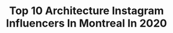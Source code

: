 ---
title: Top 10 Architecture Instagram Influencers In Montreal In 2020
description: >-
  Find top architecture Instagram influencers in Montreal in 2020. Most popular hashtags: #architecture #montreal #mtlmoments #quebec.
platform: Instagram
hits: 26
text_top: See the most popular Instagram accounts on inBeat.
text_bottom: Our platform has 26 Instagram influencers like this in Montreal, Canada for you to collaborate.
profiles:
  - username: "lashedarchitecture"
    fullname: >-
      la SHED architecture
    bio: >-
      Architecture - Montréal Facebook : la SHED architecture
    location: "Canada"
    followers: 11523
    engagement: 524
    commentsToLikes: 0.009384
    id: ck5qbsn39n7p80i11s7jhsjy2
    verified: false
    hashtags: "#lashedarchitecture, #archdaily, #architecturelovers, #architecture"
  - username: "tomstockdale48"
    fullname: >-
      tom stockdale
    bio: >-
      Montreal Arch 📷...photos are mine...if you're not checking my STORIES then you're only getting half the story☕☕😁 thomas.stockdale@sympatico.ca
    location: "Canada"
    followers: 15104
    engagement: 286
    commentsToLikes: 0.039918
    id: ck13b1pg1t9a60i19ouz9oxgz
    verified: false
    hashtags: "#montr, #jj, #minimal, #ig"
  - username: "adrienwilliamsphotos"
    fullname: >-
      Adrien Williams
    bio: >-
      Architecture photographer From Montreal but now based in BC for ⛷ #adrienwilliams #architecturephotography
    location: "Canada"
    followers: 5884
    engagement: 445
    commentsToLikes: 0.008703
    id: ck5caj5lzdi9o0i1141pmt06f
    verified: false
    hashtags: "#rogertaillibert, #quebec, #architecturephotography, #design"
  - username: "veveordie"
    fullname: >-
      Vincent 🌈| Montreal 🇨🇦
    bio: >-
      Travel Photographer 51 Countries Visited🌎 veveordie@gmail.com
    location: "Canada"
    followers: 9383
    engagement: 572
    commentsToLikes: 0.022928
    id: ck14lit5buwa20i199kkgn9fb
    verified: false
    hashtags: "#architecture, #qc, #nature, #montreallife"
  - username: "levieuxmontreal"
    fullname: >-
      Le Vieux-Montréal
    bio: >-
      Quartier historique de Montréal | Compte officiel de la Société de développement commercial du Vieux-Montréal #vieuxmontreal #oldmontreal #gensduvieux
    location: "Canada"
    followers: 42893
    engagement: 143
    commentsToLikes: 0.010821
    id: ck5bz7ul3qm0l0i115hqkxqk3
    verified: false
    hashtags: "#vieuxmontreal, #exploremontreal, #vieuxmtl, #montrealphoto"
  - username: "inayali"
    fullname: >-
      Ali
    bio: >-
      Montreal as-is: Architecture, travel and daily life ☕️ @mtlcafecrawl hi@inayali.com
    location: "Canada"
    followers: 77035
    engagement: 141
    commentsToLikes: 0.008661
    id: ck5henpantvci0i11ob3kupjy
    verified: false
    hashtags: "#mkz, #shotoniphone11pro, #lincolnicehotel, #lincolnquebecescapade"
  - username: "yyzreflections"
    fullname: >-
      Kristel
    bio: >-
      ⁣Aviation & travel content creator ✈️ 🧳⁣⁣⁣ 📍YYZ⁣⁣⁣ 📩kristel@yyzreflections.com
    location: "Canada"
    followers: 8475
    engagement: 647
    commentsToLikes: 0.148504
    id: ck5ckdv4xwo3d0i11zjctno7v
    verified: false
    hashtags: "#instaplane, #aircraft, #planespotting, #spotting"
  - username: "emmalindsayyy"
    fullname: >-
      Emma Lindsay
    bio: >-
      Artist & plant lover 🌿 #NaturalRedhead 25 📍 Montreal @emmalindsayart @gingerweddings @emma.vintagestudio www.emmalindsayartist.com
    location: "Canada"
    followers: 12284
    engagement: 748
    commentsToLikes: 0.015262
    id: ck9wdoqwtgke20j78r8nc642b
    verified: false
    hashtags: "#redhairgirl, #summerbod, #plants, #redhead"
  - username: "melika.dez"
    fullname: >-
      MELIKA DEZ
    bio: >-
      MTL based international Photographer & Art Director DM or Email to buy prints. . . @fubizstudio Talent @plieproject Photographer 📍MONTREAL
    location: "Canada"
    followers: 21541
    engagement: 434
    commentsToLikes: 0.020895
    id: ck14l4t7qsuv00i19uaiyk1zb
    verified: false
    hashtags: "#maledancer, #melikadezphotography, #fashionshoot, #giambattistavalli"
  - username: "travel_with_steve"
    fullname: >-
      Steve Pépin
    bio: >-
      All pics shot by me, or of me. 🏠 Montréal, Canada. Work in advertising. Don’t look at this profile if you hate turquoise lakes😬
    location: "Canada"
    followers: 11804
    engagement: 1108
    commentsToLikes: 0.215406
    id: ck5ce14rik4yj0i11pll4cuxx
    verified: false
    hashtags: "#montrealcity, #latergram, #nature, #traveling"
---